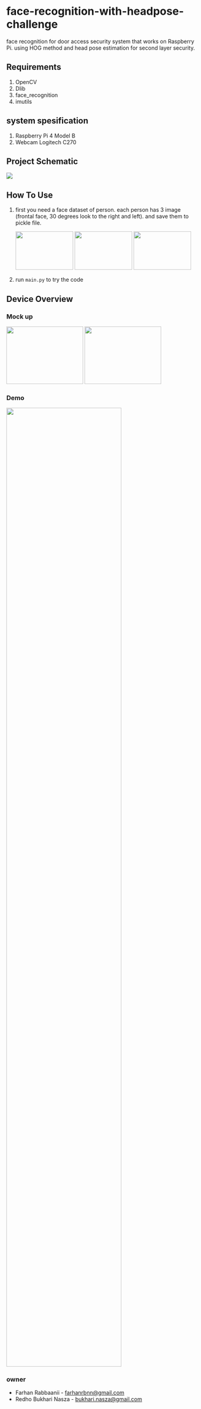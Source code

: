 # face-recognition-with-headpose-challenge
face recognition for door access security system that works on Raspberry Pi. using HOG method and head pose estimation for second layer security. 

## Requirements
1. OpenCV
2. Dlib
3. face_recognition
4. imutils

## system spesification
1. Raspberry Pi 4 Model B 
2. Webcam Logitech C270 

## Project Schematic
<img src="example-image/skematik.png">

## How To Use
1. first you need a face dataset of person. each person has 3 image (frontal face, 30 degrees look to the right and left). and save them to pickle file.
   <!-- ![alt text](example-image/1.jpg)  -->


   <img src="example-image/1.jpg" width="150" height="100">
   <img src="example-image/2.jpg" width="150" height="100">
   <img src="example-image/3.jpg" width="150" height="100">

2. run `main.py` to try the code

## Device Overview
### Mock up
   <img src="example-image/mockup-1.png" width="200" height="150">
   <img src="example-image/mockup-2.jpg" width="200" height="150">

### Demo
   <img src="example-image/deploy.png" width="300" height="2500">

### owner
- Farhan Rabbaanii - farhanrbnn@gmail.com
- Redho Bukhari Nasza - bukhari.nasza@gmail.com
